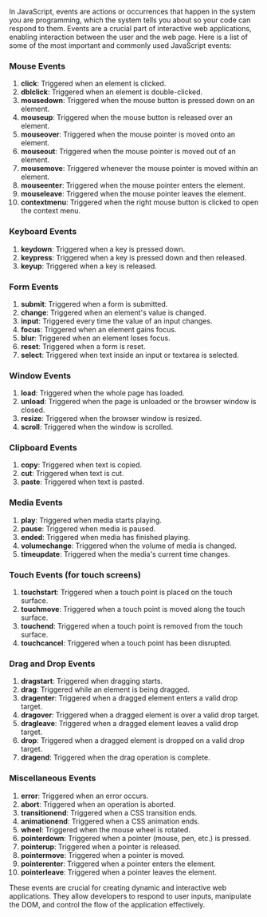 In JavaScript, events are actions or occurrences that happen in the system you are programming, which the system tells you about so your code can respond to them. Events are a crucial part of interactive web applications, enabling interaction between the user and the web page. Here is a list of some of the most important and commonly used JavaScript events:

### Mouse Events

1. **click**: Triggered when an element is clicked.
2. **dblclick**: Triggered when an element is double-clicked.
3. **mousedown**: Triggered when the mouse button is pressed down on an element.
4. **mouseup**: Triggered when the mouse button is released over an element.
5. **mouseover**: Triggered when the mouse pointer is moved onto an element.
6. **mouseout**: Triggered when the mouse pointer is moved out of an element.
7. **mousemove**: Triggered whenever the mouse pointer is moved within an element.
8. **mouseenter**: Triggered when the mouse pointer enters the element.
9. **mouseleave**: Triggered when the mouse pointer leaves the element.
10. **contextmenu**: Triggered when the right mouse button is clicked to open the context menu.

### Keyboard Events

1. **keydown**: Triggered when a key is pressed down.
2. **keypress**: Triggered when a key is pressed down and then released.
3. **keyup**: Triggered when a key is released.

### Form Events

1. **submit**: Triggered when a form is submitted.
2. **change**: Triggered when an element's value is changed.
3. **input**: Triggered every time the value of an input changes.
4. **focus**: Triggered when an element gains focus.
5. **blur**: Triggered when an element loses focus.
6. **reset**: Triggered when a form is reset.
7. **select**: Triggered when text inside an input or textarea is selected.

### Window Events

1. **load**: Triggered when the whole page has loaded.
2. **unload**: Triggered when the page is unloaded or the browser window is closed.
3. **resize**: Triggered when the browser window is resized.
4. **scroll**: Triggered when the window is scrolled.

### Clipboard Events

1. **copy**: Triggered when text is copied.
2. **cut**: Triggered when text is cut.
3. **paste**: Triggered when text is pasted.

### Media Events

1. **play**: Triggered when media starts playing.
2. **pause**: Triggered when media is paused.
3. **ended**: Triggered when media has finished playing.
4. **volumechange**: Triggered when the volume of media is changed.
5. **timeupdate**: Triggered when the media's current time changes.

### Touch Events (for touch screens)

1. **touchstart**: Triggered when a touch point is placed on the touch surface.
2. **touchmove**: Triggered when a touch point is moved along the touch surface.
3. **touchend**: Triggered when a touch point is removed from the touch surface.
4. **touchcancel**: Triggered when a touch point has been disrupted.

### Drag and Drop Events

1. **dragstart**: Triggered when dragging starts.
2. **drag**: Triggered while an element is being dragged.
3. **dragenter**: Triggered when a dragged element enters a valid drop target.
4. **dragover**: Triggered when a dragged element is over a valid drop target.
5. **dragleave**: Triggered when a dragged element leaves a valid drop target.
6. **drop**: Triggered when a dragged element is dropped on a valid drop target.
7. **dragend**: Triggered when the drag operation is complete.

### Miscellaneous Events

1. **error**: Triggered when an error occurs.
2. **abort**: Triggered when an operation is aborted.
3. **transitionend**: Triggered when a CSS transition ends.
4. **animationend**: Triggered when a CSS animation ends.
5. **wheel**: Triggered when the mouse wheel is rotated.
6. **pointerdown**: Triggered when a pointer (mouse, pen, etc.) is pressed.
7. **pointerup**: Triggered when a pointer is released.
8. **pointermove**: Triggered when a pointer is moved.
9. **pointerenter**: Triggered when a pointer enters the element.
10. **pointerleave**: Triggered when a pointer leaves the element.

These events are crucial for creating dynamic and interactive web applications. They allow developers to respond to user inputs, manipulate the DOM, and control the flow of the application effectively.
